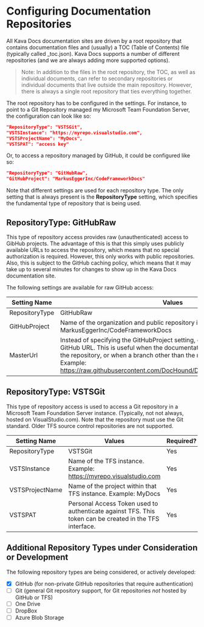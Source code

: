 # Configuring Documentation Repositories

All Kava Docs documentation sites are driven by a root repository that contains documentation files and (usually) a TOC (Table of Contents) file (typically called _toc.json). Kava Docs supports a number of different repositories (and we are always adding more supported options). 

> Note: In addition to the files in the root repository, the TOC, as well as individual documents, can refer to secondary repositories or individual documents that live outside the main repository. However, there is always a single root repository that ties everything together.

The root repository has to be configured in the settings. For instance, to point to a Git Repository managed my Microsoft Team Foundation Server, the configuration can look like so:

```json
"RepositoryType": "VSTSGit",
"VSTSInstance": "https://myrepo.visualstudio.com",
"VSTSProjectName": "MyDocs",
"VSTSPAT": "access key"
```

Or, to access a repository managed by GitHub, it could be configured like so:

```json
"RepositoryType": "GitHubRaw",
"GitHubProject": "MarkusEggerInc/CodeFrameworkDocs"
```

Note that different settings are used for each repository type. The only setting that is always present is the **RepositoryType** setting, which specifies the fundamental type of repository that is being used.

## RepositoryType: GitHubRaw

This type of repository access provides raw (unauthenticated) access to GibHub projects. The advantage of this is that this simply uses publicly available URLs to access the repository, which means that no special authorization is required. However, this only works with public repositories. Also, this is subject to the GitHub caching policy, which means that it may take up to several minutes for changes to show up in the Kava Docs documentation site.

The following settings are available for raw GitHub access:

| Setting Name | Values | Required? |
|--------------|--------|-----------|
| RepositoryType | GitHubRaw | Yes |
| GitHubProject | Name of the organization and public repository in GitHub. Example: MarkusEggerInc/CodeFrameworkDocs | No |
| MasterUrl | Instead of specifying the GitHubProject setting, one can specify a full raw GitHub URL. This is useful when the documentation starts as a sub-folder of the repository, or when a branch other than the master branch is desired. Example: https://raw.githubusercontent.com/DocHound/DocHoundEngine/master/Docs/ | No |

## RepositoryType: VSTSGit

This type of repository access is used to access a Git repository in a Microsoft Team Foundation Server instance. (Typically, not not always, hosted on VisualStudio.com). Note that the repository must use the Git standard. Older TFS source control repositories are not supported.

| Setting Name | Values | Required? |
|--------------|--------|-----------|
| RepositoryType | VSTSGit | Yes |
| VSTSInstance | Name of the TFS instance. Example: https://myrepo.visualstudio.com | Yes |
| VSTSProjectName | Name of the project within that TFS instance. Example: MyDocs | Yes |
| VSTSPAT | Personal Access Token used to authenticate against TFS. This token can be created in the TFS interface. | Yes |

## Additional Repository Types under Consideration or Development

The following repository types are being considered, or actively developed:

* [x] GitHub (for non-private GitHub repositories that require authentication)
* [ ] Git (general Git repository support, for Git repositories *not* hosted by GitHub or TFS)
* [ ] One Drive
* [ ] DropBox
* [ ] Azure Blob Storage
